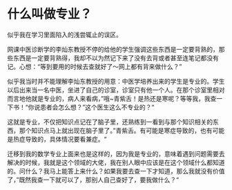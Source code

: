 # 什么叫做专业？

似乎我在学习里面陷入的浅尝辄止的误区。

网课中医诊断学的李灿东教授不停的给他的学生强调这些东西是一定要背熟的，那些东西是一定要背熟得，我却不以为然记下来了没有去背或者甚至连笔记都没有记。心想：“等到要用的时候去查就好了～网上都有背来做什么？”

似乎我当时并不能理解李灿东教授的用意：中医学培养出来的学生是专业的。学生以后出来当一名中医，坐进了自己的诊室，诊室只有他一个人。在那个诊室里相对而言地他就是专业的，病人来看病，”哦~青紫舌！是热还是寒呢？等等我，我查一下书！“你说患者会怎么想？”这个医生这么不专业的？“

这就是专业，不仅把知识点记在了脑子里，还熟练到一看到与那个知识相关的东西，那个知识点马上就出现在脑子里了。”青紫舌。有可能是寒症导致的，也有可能是热症导致的，具体情况要看兼症。“

迁移到我的数学专业上面来也是这样的，因为我是专业的，意味着遇到问题需要去解决的时候，我就是这个领域的大佬，我在别人眼中应该是在这个领域什么都知道的。问什么？我马上能答上来什么？如果我要去查一下才知道，那么我就没有价值了，”既然我查一下就可以了，那别人自己查好了，要我做什么？“